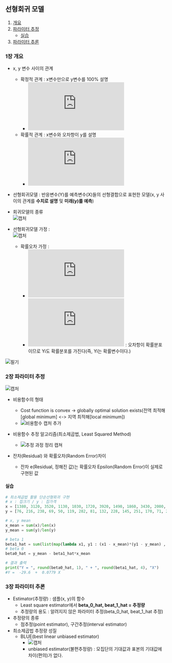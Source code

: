 ## 선형회귀 모델
1. [개요](#1장-개요)   
2. [파라미터 추정](#2장-파라미터-추정)   
    - [실습](#실습)   
3. [파라미터 추론](#3장-파라미터-추론)   

### 1장 개요
- x, y 변수 사이의 관계
    - 확정적 관계 : x변수만으로 y변수를 100% 설명
        - ![수식](https://latex.codecogs.com/gif.latex?Y%20%3D%20f%28x%29)
    - 확률적 관계 : x변수와 오차항이 y를 설명
        - ![수식](https://latex.codecogs.com/gif.latex?Y%20%3D%20f%28x%29%20&plus;%20%5Cvarepsilon)

- 선형회귀모델 : 반응변수(Y)를 예측변수(X)들의 선형결합으로 표현한 모델(x, y 사이의 관계를 **수치로 설명** 및 **미래(y)를 예측**)
- 회귀모델의 종류   
![캡처](https://user-images.githubusercontent.com/43491168/109406634-089a2900-79be-11eb-992e-686440967551.PNG)

- 선형회귀모델 가정 :    
![캡처](https://user-images.githubusercontent.com/43491168/109406817-6aa75e00-79bf-11eb-8e82-7f8109e3e49d.PNG)
    - 확률오차 가정 : 
        - ![수식](https://latex.codecogs.com/gif.latex?%5Cvarepsilon_%7Bi%7D%20%5Csim%20N%28o%2C%20%5Csigma%20%5E%7B2%7D%29%2C%20i%20%3D%201%2C2%2C...%2Cn) 
        - ![수식](https://latex.codecogs.com/gif.latex?Y_%7Bi%7D%20%3D%20%5Cbeta%20_%7B0%7D%20&plus;%20%5Cbeta%20_%7B1%7Dx_%7Bi%7D%20&plus;%20%5Cvarepsilon) : 오차항이 확률분포 이므로 Yi도 확률분포를 가진다(즉, Yi는 확률변수이다.)
<!--이하 필기 대체-->
![필기](https://user-images.githubusercontent.com/43491168/109407365-8dd40c80-79c3-11eb-8037-538d75883c88.png)

### 2장 파라미터 추정
![캡처](https://user-images.githubusercontent.com/43491168/109409119-3d64ab00-79d3-11eb-83b8-f35fec2292ae.PNG)

- 비용함수의 형태
    - Cost function is convex -> globally optimal solution exists(전역 최적해[global minimum] <-> 지역 최적해[local minimum])
    - ![비용함수 캡처 추가](https://user-images.githubusercontent.com/43491168/109411393-2038d800-79e5-11eb-97e6-26cfec47039a.PNG)

- 비용함수 추정 알고리즘(최소제곱법, Least Squared Method)
    - ![추정 과정 정리 캡쳐](https://user-images.githubusercontent.com/43491168/109411182-90465e80-79e3-11eb-8b89-a258f273cde8.PNG)

- 잔차(Residual) 와 확률오차(Random Error)차이
    - 잔차 e(Residual, 정해진 값)는 확률오차 Epsilon(Random Error)이 실제로 구현된 값

#### 실습

```python
# 최소제곱법 활용 단순선형회귀 구현
# x : 집크기 / y : 집가격
x = [1380, 3120, 3520, 1130, 1030, 1720, 3920, 1490, 1860, 3430, 2000, 3660, 2500, 1220, 1390]
y = [76, 216, 238, 69, 50, 119, 282, 81, 132, 228, 145, 251, 170, 71, 29]

# x, y mean
x_mean = sum(x)/len(x)
y_mean = sum(y)/len(y)

# beta 1
beta1_hat = sum(list(map(lambda x1, y1 : (x1 - x_mean)*(y1 - y_mean) , x, y))) / sum(list(map(lambda x1 : (x1 - x_mean)**2 , x)))
# beta 0
beta0_hat = y_mean - beta1_hat*x_mean

# 결과 출력
print("Y = ", round(beta0_hat, 1), " + ", round(beta1_hat, 4), "X")
#Y =  -29.6  +  0.0779 X
```
### 3장 파라미터 추론
- Estimator(추정량) : 샘플(x, y)의 함수
    - Least square estimator에서 **beta_0_hat, beat_1_hat = 추정량**
    - 추정량의 용도 : 알려지지 않은 파라미터 추정(beta_0_hat, beat_1_hat 추정)
- 추정량의 종류
    - 점추정(point estimator), 구간추정(interval estimator)
- 최소제곱법 추정량 성질
    - BLUE(best linear unbiased estimator)
        - ![캡처](https://user-images.githubusercontent.com/43491168/109418744-45d9d780-7a0d-11eb-84b4-a822af545b4e.PNG)
        - unbiased estimator(불편추정량) : 모집단의 기대값과 표본의 기대값에 차이(편의)가 없다.
